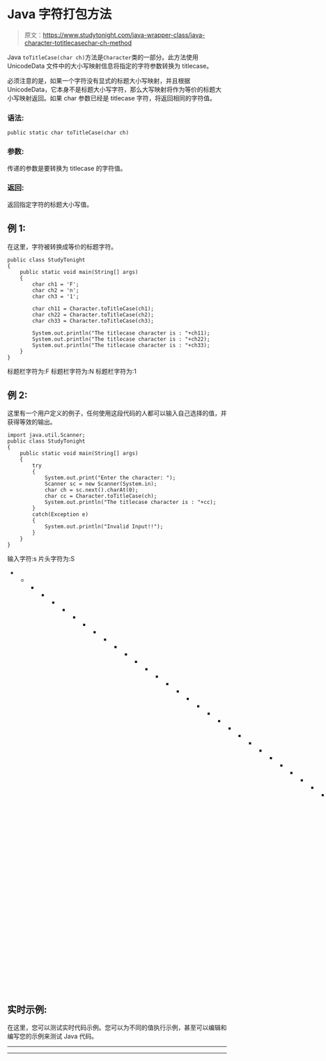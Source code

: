 # Java 字符打包方法

> 原文：<https://www.studytonight.com/java-wrapper-class/java-character-totitlecasechar-ch-method>

Java `toTitleCase(char ch)`方法是`Character`类的一部分。此方法使用 UnicodeData 文件中的大小写映射信息将指定的字符参数转换为 titlecase。

必须注意的是，如果一个字符没有显式的标题大小写映射，并且根据 UnicodeData，它本身不是标题大小写字符，那么大写映射将作为等价的标题大小写映射返回。如果 char 参数已经是 titlecase 字符，将返回相同的字符值。

### 语法:

```
public static char toTitleCase(char ch) 
```

### 参数:

传递的参数是要转换为 titlecase 的字符值。

### 返回:

返回指定字符的标题大小写值。

## 例 1:

在这里，字符被转换成等价的标题字符。

```
public class StudyTonight
{  
	public static void main(String[] args)
	{  
		char ch1 = 'F';  
		char ch2 = 'n';
		char ch3 = '1';

		char ch11 = Character.toTitleCase(ch1);  
		char ch22 = Character.toTitleCase(ch2);
		char ch33 = Character.toTitleCase(ch3);

        System.out.println("The titlecase character is : "+ch11);  
		System.out.println("The titlecase character is : "+ch22); 
		System.out.println("The titlecase character is : "+ch33); 
	}  
}
```

标题栏字符为:F
标题栏字符为:N
标题栏字符为:1

## 例 2:

这里有一个用户定义的例子，任何使用这段代码的人都可以输入自己选择的值，并获得等效的输出。

```
import java.util.Scanner; 
public class StudyTonight
{  
	public static void main(String[] args)
	{  
		try
		{
			System.out.print("Enter the character: ");  
			Scanner sc = new Scanner(System.in);         
			char ch = sc.next().charAt(0);  
			char cc = Character.toTitleCase(ch);
			System.out.println("The titlecase character is : "+cc);
		}
		catch(Exception e)
		{
			System.out.println("Invalid Input!!");
		}
	}  
} 
```

输入字符:s
片头字符为:S
* * * * * * * * * * * * * * * * * * * * * * * * * * * * * * * * * * * * * * * * T3】输入字符:U
片头字符为:U

## 实时示例:

在这里，您可以测试实时代码示例。您可以为不同的值执行示例，甚至可以编辑和编写您的示例来测试 Java 代码。

* * *

* * *